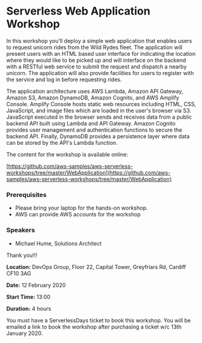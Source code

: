 # Serverless Web Application Workshop

In this workshop you'll deploy a simple web application that enables users to request unicorn rides from the Wild Rydes fleet. The application will present users with an HTML based user interface for indicating the location where they would like to be picked up and will interface on the backend with a RESTful web service to submit the request and dispatch a nearby unicorn. The application will also provide facilities for users to register with the service and log in before requesting rides.

The application architecture uses AWS Lambda, Amazon API Gateway, Amazon S3, Amazon DynamoDB, Amazon Cognito, and AWS Amplify Console. Amplify Console hosts static web resources including HTML, CSS, JavaScript, and image files which are loaded in the user's browser via S3. JavaScript executed in the browser sends and receives data from a public backend API built using Lambda and API Gateway. Amazon Cognito provides user management and authentication functions to secure the backend API. Finally, DynamoDB provides a persistence layer where data can be stored by the API's Lambda function.

The content for the workshop is available online:

[https://github.com/aws-samples/aws-serverless-workshops/tree/master/WebApplication](https://github.com/aws-samples/aws-serverless-workshops/tree/master/WebApplication)

### Prerequisites

- Please bring your laptop for the hands-on workshop.
- AWS can provide AWS accounts for the workshop

### Speakers

- Michael Hume, Solutions Architect

Thank you!!!

**Location:** DevOps Group, Floor 22, Capital Tower, Greyfriars Rd, Cardiff CF10 3AG

**Date:** 12 February 2020

**Start Time:** 13:00

**Duration:** 4 hours

You must have a ServerlessDays ticket to book this workshop. You will be emailed a link to book the workshop after purchasing a ticket w/c 13th January 2020.